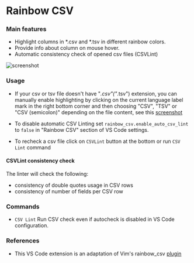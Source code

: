 # Rainbow CSV

### Main features

* Highlight columns in *.csv and *.tsv in different rainbow colors.
* Provide info about column on mouse hover.
* Automatic consistency check of opened csv files (CSVLint)

![screenshot](https://i.imgur.com/PRFKVIN.png)

### Usage

* If your csv or tsv file doesn't have "*.csv"("*.tsv") extension, you can manually enable highlighting by clicking on the current language label mark in the right bottom corner and then choosing "CSV", "TSV" or "CSV (semicolon)" depending on the file content, see this [screenshot](https://stackoverflow.com/a/30776845/2898283)

* To disable automatic CSV Linting set `rainbow_csv.enable_auto_csv_lint` to `false` in "Rainbow CSV" section of VS Code settings.

* To recheck a csv file click on `CSVLint` button at the bottom or run `CSV Lint` command

#### CSVLint consistency check

The linter will check the following:
* consistency of double quotes usage in CSV rows
* consistency of number of fields per CSV row

### Commands

* `CSV Lint`
  Run CSV check even if autocheck is disabled in VS Code configuration.


### References

* This VS Code extension is an adaptation of Vim's rainbow_csv [plugin](https://github.com/mechatroner/rainbow_csv)
